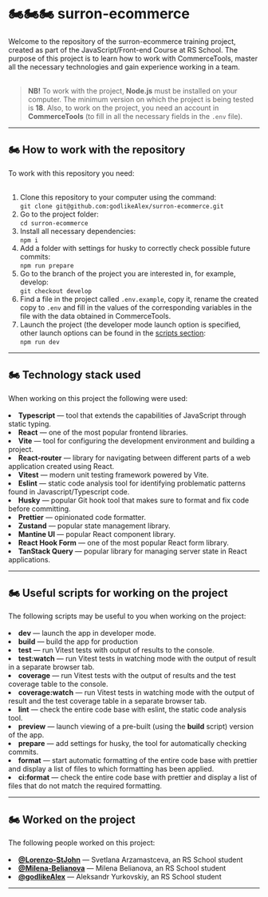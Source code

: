 <h1 id="heading">🏍️🏍️🏍️ surron-ecommerce</h1>
 Welcome to the repository of the surron-ecommerce training project, created
    as part of the JavaScript/Front-end Course at RS School. The purpose of this
    project is to learn how to work with CommerceTools, master all the necessary
    technologies and gain experience working in a team.
    <br><br>
    <blockquote>
      <b>NB!</b> To work with the project, <b>Node.js</b> must be installed on
      your computer. The minimum version on which the project is being tested is
      <b>18</b>. Also, to work on the project, you need an account in
      <b>CommerceTools</b> (to fill in all the necessary fields in the
      <code>.env</code> file).
    </blockquote>
    <hr>
<h2 id="github-workflow">🏍️ How to work with the repository</h2>
 To work with this repository you need:
    <br><br>
    <ol>
      <li>
        Clone this repository to your computer using the command:
        <br><code
          >git clone git@github.com:godlikeAlex/surron-ecommerce.git</code
        >
      </li>
      <li>
        Go to the project folder:
        <br><code>cd surron-ecommerce</code>
      </li>
      <li>
        Install all necessary dependencies:
        <br><code>npm i</code>
      </li>
      <li>
        Add a folder with settings for husky to correctly check possible future
        commits:
        <br><code>npm run prepare</code>
      </li>
      <li>
        Go to the branch of the project you are interested in, for example,
        develop:
        <br><code>git checkout develop</code>
      </li>
      <li>
        Find a file in the project called <code>.env.example</code>, copy it,
        rename the created copy to <code>.env</code> and fill in the values of
        the corresponding variables in the file with the data obtained in
        CommerceTools.
      </li>
      <li>
        Launch the project (the developer mode launch option is specified, other
        launch options can be found in the <a href="#scripts-section">scripts section</a>:
        <br><code>npm run dev</code>
      </li>
    </ol>
    <hr>
<h2 id="used-stack">🏍️ Technology stack used</h2>
 When working on this project the following were used:
    <br><br>
    <li>
      <b>Typescript</b> — tool that extends the capabilities of JavaScript
      through static typing.
    </li>
    <li><b>React</b> — one of the most popular frontend libraries.</li>
    <li>
      <b>Vite</b> — tool for configuring the development environment and
      building a project.
    </li>
    <li>
      <b>React-router</b> — library for navigating between different parts of a
      web application created using React.
    </li>
    <li><b>Vitest</b> — modern unit testing framework powered by Vite.</li>
    <li>
      <b>Eslint</b> — static code analysis tool for identifying problematic
      patterns found in Javascript/Typescript code.
    </li>
    <li>
      <b>Husky</b> — popular Git hook tool that makes sure to format and fix
      code before committing.
    </li>
    <li><b>Prettier</b> — opinionated code formatter.</li>
    <li><b>Zustand</b> — popular state management library.</li>
    <li><b>Mantine UI</b> — popular React component library.</li>
    <li>
      <b>React Hook Form</b> — one of the most popular React form library.
    </li>
    <li>
      <b>TanStack Query</b> — popular library for managing server state in React
      applications.
    </li>
    <hr>
<h2 id="scripts-section">🏍️ Useful scripts for working on the project</h2>
  The following scripts may be useful to you when working on the project:
    <br><br>
    <li><b>dev</b> — launch the app in developer mode.</li>
    <li><b>build</b> — build the app for production</li>
    <li>
      <b>test</b> — run Vitest tests with output of results to the console.
    </li>
    <li>
      <b>test:watch</b> — run Vitest tests in watching mode with the output of
      result in a separate browser tab.
    </li>
    <li>
      <b>coverage</b> — run Vitest tests with the output of results and the test
      coverage table to the console.
    </li>
    <li>
      <b>coverage:watch</b> — run Vitest tests in watching mode with the output
      of result and the test coverage table in a separate browser tab.
    </li>
    <li>
      <b>lint</b> — check the entire code base with eslint, the static code
      analysis tool.
    </li>
    <li>
      <b>preview</b> — launch viewing of a pre-built (using the
      <b>build</b> script) version of the app.
    </li>
    <li>
      <b>prepare</b> — add settings for husky, the tool for automatically
      checking commits.
    </li>
    <li>
      <b>format</b> — start automatic formatting of the entire code base with
      prettier and display a list of files to which formatting has been applied.
    </li>
    <li>
      <b>ci:format</b> — check the entire code base with prettier and display a
      list of files that do not match the required formatting.
    </li>
    <hr>
<h2 id="team-section">🏍️ Worked on the project</h2>
The following people worked on this project:
<br><br>
   <li>
      <a
        href="https://github.com/lorenzo-stjohn"
        target="_blank"
        rel="noopener noreferrer"
        ><b>@Lorenzo-StJohn</b></a
      >
      — Svetlana Arzamastceva, an RS School student
    </li>
    <li>
      <a
        href="https://github.com/milena-belianova"
        target="_blank"
        rel="noopener noreferrer"
        ><b>@Milena-Belianova</b></a
      >
      — Milena Belianova, an RS School student
    </li>
    <li>
      <a
        href="https://github.com/godlikealex"
        target="_blank"
        rel="noopener noreferrer"
        ><b>@godlikeAlex</b></a
      >
      — Aleksandr Yurkovskiy, an RS School student
    </li>
    <hr>
